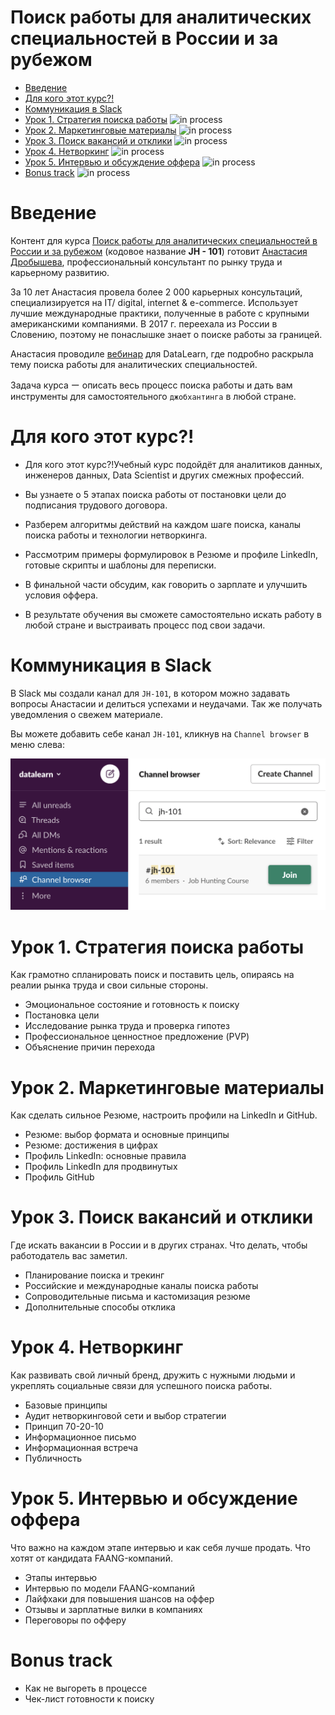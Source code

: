 # Поиск работы для аналитических специальностей в России и за рубежом

- [Введение](https://github.com/Data-Learn/data-engineering/new/master#%D0%B2%D0%B2%D0%B5%D0%B4%D0%B5%D0%BD%D0%B8%D0%B5)
- [Для кого этот курс?!](https://github.com/Data-Learn/data-engineering/new/master#%D0%B4%D0%BB%D1%8F-%D0%BA%D0%BE%D0%B3%D0%BE-%D1%8D%D1%82%D0%BE%D1%82-%D0%BA%D1%83%D1%80%D1%81)
- [Коммуникация в Slack](https://github.com/Data-Learn/data-engineering/new/master#%D0%BA%D0%BE%D0%BC%D0%BC%D1%83%D0%BD%D0%B8%D0%BA%D0%B0%D1%86%D0%B8%D1%8F-%D0%B2-slack)
- [Урок 1. Стратегия поиска работы](https://github.com/Data-Learn/data-engineering/new/master#%D1%83%D1%80%D0%BE%D0%BA-1-%D1%81%D1%82%D1%80%D0%B0%D1%82%D0%B5%D0%B3%D0%B8%D1%8F-%D0%BF%D0%BE%D0%B8%D1%81%D0%BA%D0%B0-%D1%80%D0%B0%D0%B1%D0%BE%D1%82%D1%8B) ![in process](https://img.shields.io/badge/-in%20process-yellow)
- [Урок 2. Маркетинговые материалы](https://github.com/Data-Learn/data-engineering/new/master#%D1%83%D1%80%D0%BE%D0%BA-2-%D0%BC%D0%B0%D1%80%D0%BA%D0%B5%D1%82%D0%B8%D0%BD%D0%B3%D0%BE%D0%B2%D1%8B%D0%B5-%D0%BC%D0%B0%D1%82%D0%B5%D1%80%D0%B8%D0%B0%D0%BB%D1%8B) ![in process](https://img.shields.io/badge/-in%20process-yellow)
- [Урок 3. Поиск вакансий и отклики](https://github.com/Data-Learn/data-engineering/new/master#%D1%83%D1%80%D0%BE%D0%BA-3-%D0%BF%D0%BE%D0%B8%D1%81%D0%BA-%D0%B2%D0%B0%D0%BA%D0%B0%D0%BD%D1%81%D0%B8%D0%B9-%D0%B8-%D0%BE%D1%82%D0%BA%D0%BB%D0%B8%D0%BA%D0%B8) ![in process](https://img.shields.io/badge/-in%20process-yellow)
- [Урок 4. Нетворкинг](https://github.com/Data-Learn/data-engineering/new/master#%D1%83%D1%80%D0%BE%D0%BA-4-%D0%BD%D0%B5%D1%82%D0%B2%D0%BE%D1%80%D0%BA%D0%B8%D0%BD%D0%B3) ![in process](https://img.shields.io/badge/-in%20process-yellow)
- [Урок 5. Интервью и обсуждение оффера](https://github.com/Data-Learn/data-engineering/new/master#%D1%83%D1%80%D0%BE%D0%BA-5-%D0%B8%D0%BD%D1%82%D0%B5%D1%80%D0%B2%D1%8C%D1%8E-%D0%B8-%D0%BE%D0%B1%D1%81%D1%83%D0%B6%D0%B4%D0%B5%D0%BD%D0%B8%D0%B5-%D0%BE%D1%84%D1%84%D0%B5%D1%80%D0%B0) ![in process](https://img.shields.io/badge/-in%20process-yellow)
- [Bonus track](https://github.com/Data-Learn/data-engineering/new/master#bonus-track) ![in process](https://img.shields.io/badge/-in%20process-yellow)

# Введение
Контент для курса [Поиск работы для аналитических специальностей в России и за рубежом](https://datalearn.ru/kurs-po-poisku-raboty-dlya-analiticheskikh-spetsialnostey-v-rossii-i-za-rubezhom) (кодовое название **JH - 101**) готовит [Анастасия Дробышева](https://www.linkedin.com/in/adrobysheva/), профессиональный консультант по рынку труда и карьерному развитию. 

За 10 лет Анастасия провела более 2 000 карьерных консультаций, специализируется на IT/ digital, internet & e-commerce. Использует лучшие международные практики, полученные в работе с крупными американскими компаниями. В 2017 г. переехала из России в Словению, поэтому не понаслышке знает о поиске работы за границей. 

Анастасия проводиле [вебинар](https://youtu.be/hp7i3TuJCyo) для DataLearn, где подробно раскрыла тему поиска работы для аналитических специальностей.

Задача курса ー описать весь процесс поиска работы и дать вам инструменты для самостоятельного `джобхантинга` в любой стране. 

# Для кого этот курс?!

- Для кого этот курс?!Учебный курс подойдёт для аналитиков данных, инженеров данных, Data Scientist и других смежных профессий.

- Вы узнаете о 5 этапах поиска работы от постановки цели до подписания трудового договора.

- Разберем алгоритмы действий на каждом шаге поиска, каналы поиска работы и технологии нетворкинга.

- Рассмотрим примеры формулировок в Резюме и профиле LinkedIn, готовые скрипты и шаблоны для переписки.

- В финальной части обсудим, как говорить о зарплате и улучшить условия оффера.

- В результате обучения вы сможете самостоятельно искать работу в любой стране и выстраивать процесс под свои задачи.

# Коммуникация в Slack
В Slack мы создали канал для  `JH-101`, в котором можно задавать вопросы Анастасии и делиться успехами и неудачами. Так же получать уведомления о свежем материале. 

Вы можете добавить себе канал `JH-101`, кликнув на `Channel browser` в меню слева:

![slack channel jh-101](https://github.com/Data-Learn/data-engineering/blob/master/img/Add%20JH-101%20slack%20channel.png)

# Урок 1. Стратегия поиска работы
Как грамотно спланировать поиск и поставить цель, опираясь на реалии рынка труда и свои сильные стороны.

- Эмоциональное состояние и готовность к поиску
- Постановка цели
- Исследование рынка труда и проверка гипотез
- Профессиональное ценностное предложение (PVP)
- Объяснение причин перехода

# Урок 2. Маркетинговые материалы
Как сделать сильное Резюме, настроить профили на LinkedIn и GitHub.

- Резюме: выбор формата и основные принципы
- Резюме: достижения в цифрах
- Профиль LinkedIn: основные правила
- Профиль LinkedIn для продвинутых
- Профиль GitHub

# Урок 3. Поиск вакансий и отклики
Где искать вакансии в России и в других странах. Что делать, чтобы работодатель вас заметил.

- Планирование поиска и трекинг
- Российские и международные каналы поиска работы
- Сопроводительные письма и кастомизация резюме
- Дополнительные способы отклика

# Урок 4. Нетворкинг
Как развивать свой личный бренд, дружить с нужными людьми и укреплять социальные связи для успешного поиска работы.

- Базовые принципы
- Аудит нетворкинговой сети и выбор стратегии
- Принцип 70-20-10
- Информационное письмо
- Информационная встреча
- Публичность

# Урок 5. Интервью и обсуждение оффера
Что важно на каждом этапе интервью и как себя лучше продать. Что хотят от кандидата FAANG-компаний.

- Этапы интервью
- Интервью по модели FAANG-компаний
- Лайфхаки для повышения шансов на оффер
- Отзывы и зарплатные вилки в компаниях
- Переговоры по офферу

# Bonus track

- Как не выгореть в процессе
- Чек-лист готовности к поиску
